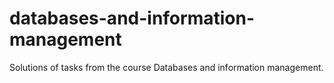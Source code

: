 # databases-and-information-management


Solutions of tasks from the course Databases and information management. 
